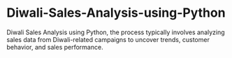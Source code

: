 # Diwali-Sales-Analysis-using-Python
Diwali Sales Analysis using Python, the process typically involves analyzing sales data from Diwali-related campaigns to uncover trends, customer behavior, and sales performance.
